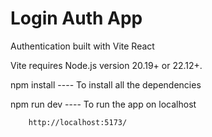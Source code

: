 # Login Auth App
Authentication built with Vite React

 Vite requires Node.js version 20.19+ or 22.12+.

 npm install ---- To install all the dependencies

 npm run dev ---- To run the app on localhost

        http://localhost:5173/
